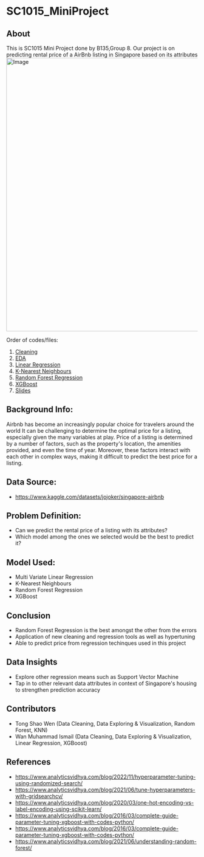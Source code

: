 # SC1015_MiniProject
## About
This is SC1015 Mini Project done by B135,Group 8.
Our project is on predicting rental price of a AirBnb listing in Singapore based on its attributes
<br><img width="720" alt="Image" src="https://user-images.githubusercontent.com/128026488/233777968-d10055f9-a304-4d1a-bf8d-0a483ffd899f.png">

Order of codes/files:
1. [Cleaning](https://github.com/wanmis/SC1015_MiniProject/blob/main/Cleaning.ipynb)
3. [EDA](https://github.com/wanmis/SC1015_MiniProject/blob/main/EDA.ipynb)
4. [Linear Regression](https://github.com/wanmis/SC1015_MiniProject/blob/main/Linear%20Regression.ipynb)
5. [K-Nearest Neighbours](https://github.com/wanmis/SC1015_MiniProject/blob/main/KNN.ipynb)
6. [Random Forest Regression](https://github.com/wanmis/SC1015_MiniProject/blob/main/Random%20forest%20Regression.ipynb)
7. [XGBoost](https://github.com/wanmis/SC1015_MiniProject/blob/main/XGBoost.ipynb)
8. [Slides](https://github.com/wanmis/SC1015_MiniProject/blob/main/SC1015%20ProjectSlides.pdf)

## Background Info:
Airbnb has become an increasingly popular choice for travelers around the world
It can be challenging to determine the optimal price for a listing, especially given the many variables at play.
Price of a listing is determined by a number of factors, such as the property's location, the amenities provided, and even the time of year. 
Moreover, these factors interact with each other in complex ways, making it difficult to predict the best price for a listing.

## Data Source: 
- https://www.kaggle.com/datasets/jojoker/singapore-airbnb

## Problem Definition:
- Can we predict the rental price of a listing with its attributes?
- Which model among the ones we selected would be the best to predict it?

## Model Used:
- Multi Variate Linear Regression
- K-Nearest Neighbours
- Random Forest Regression
- XGBoost

## Conclusion
- Random Forest Regression is the best amongst the other from the errors
- Application of new cleaning and regression tools as well as hypertuning
- Able to predict price from regression techinques used in this project

## Data Insights
- Explore other regression means such as Support Vector Machine
- Tap in to other relevant data attributes in context of Singapore's housing to strengthen prediction accuracy 

## Contributors
- Tong Shao Wen (Data Cleaning, Data Exploring & Visualization, Random Forest, KNN)
- Wan Muhammad Ismail (Data Cleaning, Data Exploring & Visualization, Linear Regression, XGBoost)

## References
- https://www.analyticsvidhya.com/blog/2022/11/hyperparameter-tuning-using-randomized-search/
- https://www.analyticsvidhya.com/blog/2021/06/tune-hyperparameters-with-gridsearchcv/
- https://www.analyticsvidhya.com/blog/2020/03/one-hot-encoding-vs-label-encoding-using-scikit-learn/
- https://www.analyticsvidhya.com/blog/2016/03/complete-guide-parameter-tuning-xgboost-with-codes-python/
- https://www.analyticsvidhya.com/blog/2016/03/complete-guide-parameter-tuning-xgboost-with-codes-python/
- https://www.analyticsvidhya.com/blog/2021/06/understanding-random-forest/
